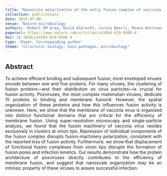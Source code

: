 ```yaml
---
title: "Nanoscale polarization of the entry fusion complex of vaccinia virus drives efficient fusion"
collection: publications
date: 2019-07-08
venue: 'Nature microbiology'
authors: 'Robert DM Gray, David Albrecht, Corina Beerli, Moona Huttunen, Gary H Cohen, Ian J White, Jemima J Burden, Ricardo Henriques, Jason Mercer'
paperurl: https://www.nature.com/articles/s41564-019-0488-4
doi: 10.1038/s41564-019-0488-4
type: 'Paper, Corresponding author'
theme: "structural biology, host-pathogen, microbiology"
---
```


<h2> Abstract </h2>
<p align= "justify">
To achieve efficient binding and subsequent fusion, most enveloped viruses encode between one and five proteins. For many viruses, the clustering of fusion proteins—and their distribution on virus particles—is crucial for fusion activity. Poxviruses, the most complex mammalian viruses, dedicate 15 proteins to binding and membrane fusion4. However, the spatial organization of these proteins and how this influences fusion activity is unknown. Here, we show that the membrane of vaccinia virus is organized into distinct functional domains that are critical for the efficiency of membrane fusion. Using super-resolution microscopy and single-particle analysis, we found that the fusion machinery of vaccinia virus resides exclusively in clusters at virion tips. Repression of individual components of the fusion complex disrupts fusion-machinery polarization, consistent with the reported loss of fusion activity. Furthermore, we show that displacement of functional fusion complexes from virion tips disrupts the formation of fusion pores and infection kinetics. Our results demonstrate how the protein architecture of poxviruses directly contributes to the efficiency of membrane fusion, and suggest that nanoscale organization may be an intrinsic property of these viruses to assure successful infection.
